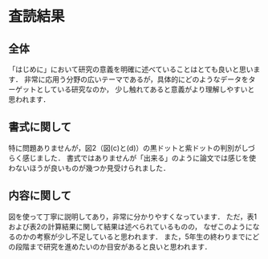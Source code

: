 # 査読結果

## 全体

「はじめに」において研究の意義を明確に述べていることはとても良いと思います．
非常に応用う分野の広いテーマであるが，具体的にどのようなデータをターゲットとしている研究なのか，
少し触れてあると意義がより理解しやすいと思われます．

## 書式に関して

特に問題ありませんが，図2（図(c)と(d)）の黒ドットと紫ドットの判別がしづらく感じました．
書式ではありませんが「出来る」のように論文では感じを使わないほうが良いものが幾つか見受けられました．

## 内容に関して

図を使って丁寧に説明してあり，非常に分かりやすくなっています．
ただ，表1および表2の計算結果に関して結果は述べられているものの，
なぜこのようになるのかの考察が少し不足していると思われます．
また，5年生の終わりまでにどの段階まで研究を進めたいのか目安があると良いと思われます．


